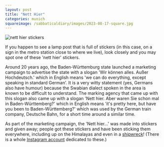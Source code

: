 ```yaml
---
layout: post
title: "Nett Hier"
categories: munich
squareimage: /sabbaticaldiary/images/2023-08-17-square.jpg
---
```

<img src="/sabbaticaldiary/images/2023-08-17.jpg" alt="nett hier stickers" class="center">

If you happen to see a lamp post that is full of stickers (in this case, on a sign in the metro station close to where we live), look closely and you may spot one of these 'nett hier' stickers.

Around 20 years ago, the Baden-Württemburg state launched a marketing campaign to advertise the state with a slogan 'Wir können alles. Außer Hochdeutsch.' which in English means 'we can do everything, except speaking in standard German'. It is a very witty statement (yes, Germans also have humour) because the Swabian dialect spoken in the area is known to be difficult to understand. The marking agency that came up with this slogan also came up with a slogan 'Nett hier. Aber waren Sie schon mal in Baden-Württemberg?' which in English means 'it's pretty here, but have you been to Baden-Württemberg?' which was used by the German train company, Deutsche Bahn, for a short time around a similar time. 

As part of the marketing campaign, the 'Nett hier...' was made into stickers and given away; people got these stickers and have been sticking them everywhere, including up on the Himalayas and even in a <a href="https://www.instagram.com/reel/CvAAvBGAeWF/">shipwreck</a>! (There is a whole <a href="https://www.instagram.com/nett_hier_/">Instagram account</a> dedicated to these.) 